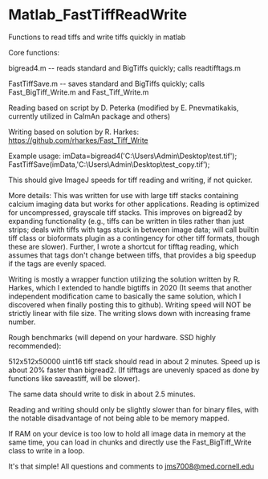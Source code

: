 # Matlab_FastTiffReadWrite
 Functions to read tiffs and write tiffs quickly in matlab

Core functions:

bigread4.m -- reads standard and BigTiffs quickly; calls readtifftags.m

FastTiffSave.m -- saves standard and BigTiffs quickly; calls Fast_BigTiff_Write.m and Fast_Tiff_Write.m

Reading based on script by D. Peterka (modified by E. Pnevmatikakis, currently utilized in CaImAn package and others)

Writing based on solution by R. Harkes:
https://github.com/rharkes/Fast_Tiff_Write

Example usage:
imData=bigread4('C:\Users\Admin\Desktop\test.tif');
FastTiffSave(imData,'C:\Users\Admin\Desktop\test_copy.tif');

This should give ImageJ speeds for tiff reading and writing, if not quicker.

More details:
This was written for use with large tiff stacks containing calcium imaging data but works for other applications.
Reading is optimized for uncompressed, grayscale tiff stacks. This improves on bigread2 by expanding functionality (e.g., tiffs can be written in tiles rather than just strips; deals with tiffs with tags stuck in between image data; will call builtin tiff class or bioformats plugin as a contingency for other tiff formats, though these are slower).
Further, I wrote a shortcut for tifftag reading, which assumes that tags don't change between tiffs, that provides a big speedup if the tags are evenly spaced.

Writing is mostly a wrapper function utilizing the solution written by R. Harkes, which I extended to handle bigtiffs in 2020 (It seems that another independent modification came to basically the same solution, which I discovered when finally posting this to github).
Writing speed will NOT be strictly linear with file size. The writing slows down with increasing frame number.

Rough benchmarks (will depend on your hardware. SSD highly recommended):

512x512x50000 uint16 tiff stack should read in about 2 minutes. Speed up is about 20% faster than bigread2.
(If tifftags are unevenly spaced as done by functions like saveastiff, will be slower).

The same data should write to disk in about 2.5 minutes.

Reading and writing should only be slightly slower than for binary files, with the notable disadvantage of not being able to be memory mapped.

If RAM on your device is too low to hold all image data in memory at the same time, you can load in chunks and directly use the
Fast_BigTiff_Write class to write in a loop.

It's that simple!
All questions and comments to jms7008@med.cornell.edu
